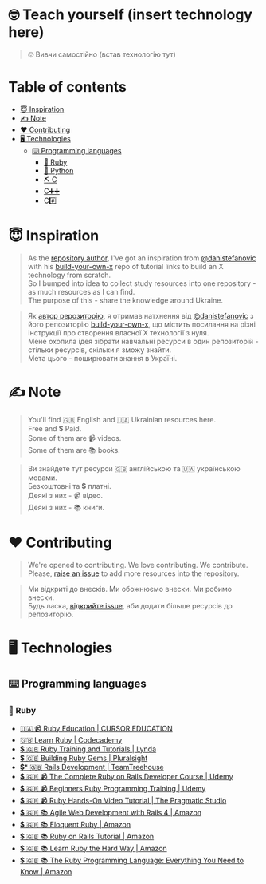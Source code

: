 # 🤓 Teach yourself (insert technology here)
> 🤓 Вивчи самостійно (встав технологію тут)

<!-- START doctoc generated TOC please keep comment here to allow auto update -->
<!-- DON'T EDIT THIS SECTION, INSTEAD RE-RUN doctoc TO UPDATE -->
# Table of contents

- [😇 Inspiration](#-inspiration)
- [✍️ Note](#%EF%B8%8F-note)
- [❤️ Contributing](#-contributing)
- [🖥 Technologies](#%F0%9F%96%A5-technologies)
  - [⌨️ Programming languages](#-programming-languages)
    - [💎 Ruby](#-ruby)
    - [🐍 Python](#-python)
    - [⛏ С](#%E2%9B%8F-%D1%81)
    - [С➕➕](#%D1%81)
    - [С#️⃣](#%D1%81%EF%B8%8F%E2%83%A3)

<!-- END doctoc generated TOC please keep comment here to allow auto update -->


# 😇 Inspiration

> As the [repository author](https://github.com/faradzhev), I've got an inspiration from [@danistefanovic](https://github.com/danistefanovic) with his [build-your-own-x](https://github.com/danistefanovic/build-your-own-x) repo of tutorial links to build an X technology from scratch.<br>
So I bumped into idea to collect study resources into one repository - as much resources as I can find.<br>
The purpose of this - share the knowledge around Ukraine.

> Як [автор рерозиторію](https://github.com/faradzhev), я отримав натхнення від [@danistefanovic](https://github.com/danistefanovic) з його репозиторію [build-your-own-x](https://github.com/danistefanovic/build-your-own-x), що містить посилання на різні інструкції про створення власної X технології з нуля.<br>
Мене охопила ідея зібрати навчальні ресурси в один репозиторій - стільки ресурсів, скільки я зможу знайти.<br>
Мета цього - поширювати знання в Україні.

# ✍️ Note

> You'll find 🇬🇧 English and 🇺🇦 Ukrainian resources here.<br>
Free and 💲 Paid.<br>
Some of them are 📹 videos.<br>
Some of them are 📚 books.

> Ви знайдете тут ресурси 🇬🇧 англійською та 🇺🇦 українською мовами.<br>
Безкоштовні та 💲 платні.<br>
Деякі з них - 📹 відео.<br>
Деякі з них - 📚 книги.

# ❤️ Contributing
> We're opened to contributing. We love contributing. We contribute.<br>
Please, [raise an issue](https://github.com/thestd/teach-yourself-x/issues/new) to add more resources into the repository.

> Ми відкриті до внесків. Ми обожнюємо внески. Ми робимо внески.<br>
Будь ласка, [відкрийте issue](https://github.com/thestd/teach-yourself-x/issues/new), аби додати більше ресурсів до репозиторію.

# 🖥 Technologies
## ⌨️ Programming languages

<!-- ### ⛏ С
* [🇬🇧 item 1](#link1)
* [🇺🇦 item 2](#link2)

### С➕➕
* [💲 🇬🇧 item 1](#link1)
* [🇺🇦 item 2](#link2)

### С#️⃣
* [🇬🇧 item 1](#link1)
* [💲 🇺🇦 item 2](#link2)

### 🐍 Python
* [🇬🇧 item 1](#link1)
* [💲 🇺🇦 item 2](#link2) -->

### 💎 Ruby
* [🇺🇦 📹 Ruby Education | CURSOR EDUCATION](https://cursor.education/uk)
* [🇬🇧 Learn Ruby | Codecademy](https://www.codecademy.com/learn/learn-ruby)
* [💲 🇬🇧 Ruby Training and Tutorials | Lynda](https://www.lynda.com/Ruby-training-tutorials/303-0.html)
* [💲 🇬🇧 Building Ruby Gems | Pluralsight](https://www.pluralsight.com/courses/building-ruby-gems)
* [💲* 🇬🇧 Rails Development | TeamTreehouse](https://teamtreehouse.com/tracks/rails-development)
* [💲 🇬🇧 📹 The Complete Ruby on Rails Developer Course | Udemy](https://www.udemy.com/the-complete-ruby-on-rails-developer-course/)
* [💲 🇬🇧 📹 Beginners Ruby Programming Training | Udemy](https://www.udemy.com/ruby-programming/)
* [💲 🇬🇧 📹 Ruby Hands-On Video Tutorial | The Pragmatic Studio](https://pragmaticstudio.com/ruby)
* [💲 🇬🇧 📚 Agile Web Development with Rails 4 | Amazon](https://www.amazon.com/gp/product/1937785564/?tag=c9cc-20)
* [💲 🇬🇧 📚 Eloquent Ruby | Amazon](https://www.amazon.com/gp/product/0321584104/?tag=c9cc-20)
* [💲 🇬🇧 📚 Ruby on Rails Tutorial | Amazon](https://www.amazon.com/gp/product/0321832051/?tag=c9cc-20)
* [💲 🇬🇧 📚 Learn Ruby the Hard Way | Amazon](https://www.amazon.com/gp/product/032188499X/?tag=c9cc-20)
* [💲 🇬🇧 📚 The Ruby Programming Language: Everything You Need to Know | Amazon](https://www.amazon.com/gp/product/0596516177/?tag=c9cc-20)
